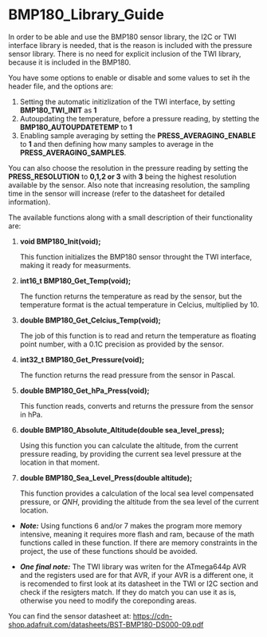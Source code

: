 # BMP180_Library_Guide
In order to be able and use the BMP180 sensor library, the I2C or TWI interface library is needed, that is the reason is included with the pressure sensor library. There is no need for explicit inclusion of the TWI library, because it is included in the BMP180.

You have some options to enable or disable and some values to set ih the header file, and the options are:
1. Setting the automatic initizlization of the TWI interface, by setting **BMP180_TWI_INIT** as **1**
2. Autoupdating the temperature, before a pressure reading, by stetting the **BMP180_AUTOUPDATETEMP** to **1**
3. Enabling sample averaging by setting the **PRESS_AVERAGING_ENABLE** to **1** and then defining how many samples to average in the **PRESS_AVERAGING_SAMPLES**. 

You can also choose the resolution in the pressure reading by setting the **PRESS_RESOLUTION** to **0,1,2 or 3** with **3** being the highest resolution available by the sensor. Also note that increasing resolution, the sampling time in the sensor will increase (refer to the datasheet for detailed information).

The available functions along with a small description of their functionality are:
1. **void BMP180_Init(void);**
   
   This function initializes the BMP180 sensor throught the TWI interface, making it ready for measurments.
2. **int16_t BMP180_Get_Temp(void);**
   
   The function returns the temperature as read by the sensor, but the temperature format is the actual temperature in Celcius, multiplied by 10.
3. **double BMP180_Get_Celcius_Temp(void);**
   
   The job of this function is to read and return the temperature as floating point number, with a 0.1C precision as provided by the sensor.
4. **int32_t BMP180_Get_Pressure(void);**
   
   The function returns the read pressure from the sensor in Pascal.
5. **double BMP180_Get_hPa_Press(void);**
   
   This function reads, converts and returns the pressure from the sensor in hPa.
6. **double BMP180_Absolute_Altitude(double sea_level_press);**
   
   Using this function you can calculate the altitude, from the current pressure reading, by providing the current sea level pressure at the location in that moment.
7. **double BMP180_Sea_Level_Press(double altitude);**
   
   This function provides a calculation of the local sea level compensated pressure, or *QNH*, providing the altitude from the sea level of the current location.

* ***Note:*** Using functions 6 and/or 7 makes the program more memory intensive, meaning it requires more flash and ram, because of the math functions called in these function. If there are memory constraints in the project, the use of these functions should be avoided.

* ***One final note:*** The TWI library was writen for the ATmega644p AVR and the registers used are for that AVR, if your AVR is a different one, it is recomended to first look at its datasheet in the TWI or I2C section and check if the resigters match. If they do match you can use it as is, otherwise you need to modify the coreponding areas.

You can find the sensor datasheet at: https://cdn-shop.adafruit.com/datasheets/BST-BMP180-DS000-09.pdf
